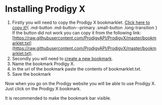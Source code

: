 # Installing Prodigy X

1. Firstly you will need to copy the Prodigy X bookmarklet.
   [Click here to copy it!](javascript:(function()%7Bfunction%20fallbackCopyTextToClipboard%20(text)%20%7B%0A%20%20%20%20const%20textArea%20%3D%20document.createElement(%22textarea%22)%0A%20%20%20%20textArea.value%20%3D%20text%0A%20%20%20%20document.body.appendChild(textArea)%0A%20%20%20%20textArea.focus()%0A%20%20%20%20textArea.select()%0A%0A%20%20%20%20try%20%7B%0A%20%20%20%20%20%20%20%20const%20successful%20%3D%20document.execCommand(%22copy%22)%0A%20%20%20%20%20%20%20%20const%20msg%20%3D%20successful%20%3F%20%22successful%22%20%3A%20%22unsuccessful%22%0A%20%20%20%20%20%20%20%20console.log(%60Fallback%3A%20Copying%20text%20command%20was%20%24%7Bmsg%7D%60)%0A%20%20%20%20%7D%20catch%20(err)%20%7B%0A%20%20%20%20%20%20%20%20console.error(%22Fallback%3A%20Oops%2C%20unable%20to%20copy%22%2C%20err)%0A%20%20%20%20%7D%0A%0A%20%20%20%20document.body.removeChild(textArea)%0A%7D%0A%0Afunction%20copyTextToClipboard%20(text)%20%7B%0A%20%20%20%20if%20(!navigator.clipboard)%20%7B%0A%20%20%20%20%20%20%20%20fallbackCopyTextToClipboard(text)%0A%20%20%20%20%20%20%20%20return%0A%20%20%20%20%7D%0A%20%20%20%20navigator.clipboard.writeText(text).then(%0A%20%20%20%20%20%20%20%20()%20%3D%3E%20%7B%0A%20%20%20%20%20%20%20%20%20%20%20%20console.log(%22Async%3A%20Copying%20to%20clipboard%20was%20successful!%22)%0A%20%20%20%20%20%20%20%20%7D%2C%0A%20%20%20%20%20%20%20%20(err)%20%3D%3E%20%7B%0A%20%20%20%20%20%20%20%20%20%20%20%20console.error(%22Async%3A%20Could%20not%20copy%20text%3A%20%22%2C%20err)%0A%20%20%20%20%20%20%20%20%7D%0A%20%20%20%20)%0A%7D%0A%0A(async%20()%20%3D%3E%20%7B%0A%20%20%20%20const%20text%20%3D%20await%20(await%20fetch(%22https%3A%2F%2Fraw.githubusercontent.com%2FProdigyAPI%2FProdigyX%2Fmaster%2Fbookmarklet.txt%22)).text()%0A%20%20%20%20copyTextToClipboard(text)%0A%7D)()%7D)()%3B){ .md-button .md-button--primary .small-button .long-transition }
   If the button did not work you can copy it from the following link: [https://raw.githubusercontent.com/ProdigyAPI/ProdigyX/master/bookmarklet.txt](https://raw.githubusercontent.com/ProdigyAPI/ProdigyX/master/bookmarklet.txt).
2. Secondly you will need to [create a new bookmark](creating-bookmarks.md).
3. Name the bookmark Prodigy X.
4. In the url of the bookmark paste the contents of bookmarklet.txt.
5. Save the bookmark

Now when you go on the Prodigy website you will be able to use Prodigy X. Just click on the Prodigy X bookmark.

It is recommended to make the bookmark bar visible.